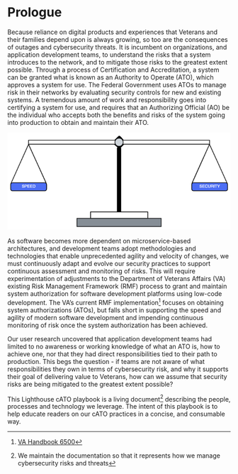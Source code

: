 # Prologue

Because reliance on digital products and experiences that Veterans and their families depend upon is always growing, so too are the consequences of outages and cybersecurity threats. It is incumbent on organizations, and application development teams, to understand the risks that a system introduces to the network, and to mitigate those risks to the greatest extent possible. Through a process of Certification and Accreditation, a system can be granted what is known as an Authority to Operate (ATO), which approves a system for use. The Federal Government uses ATOs to manage risk in their networks by evaluating security controls for new and existing systems. A tremendous amount of work and responsibility goes into certifying a system for use, and requires that an Authorizing Official (AO) be the individual who accepts both the benefits and risks of the system going into production to obtain and maintain their ATO. 

![This is an image](images/weightScale.png)
  
As software becomes more dependent on microservice-based architectures, and development teams adopt methodologies and technologies that enable unprecedented agility and velocity of changes, we must continuously adapt and evolve our security practices to support continuous assessment and monitoring of risks. This will require experimentation of adjustments to the Department of Veterans Affairs (VA) existing Risk Management Framework (RMF) process to grant and maintain system authorization for software development platforms using low-code development. The VA’s current RMF implementation[^1] focuses on obtaining system authorizations (ATOs), but falls short in supporting the speed and agility of modern software development and impending continuous monitoring of risk once the system authorization has been achieved. 

Our user research uncovered that application development teams had limited to no awareness or working knowledge of what an ATO is, how to achieve one, nor that they had direct responsibilities tied to their path to production. This begs the question - if teams are not aware of what responsibilities they own in terms of cybersecurity risk, and why it supports their goal of delivering value to Veterans, how can we assume that security risks are being mitigated to the greatest extent possible?

This Lighthouse cATO playbook is a living document[^2] describing the people, processes and technology we leverage. The intent of this playbook is to help educate readers on our cATO practices in a concise, and consumable way. 

[^1]: [VA Handbook 6500](https://dvagov.sharepoint.com/sites/OITOIS/KnowledgeService/KSPublications/VA_Handbook_6500.pdf#search=6500)
[^2]: We maintain the documentation so that it represents how we manage cybersecurity risks and threats

